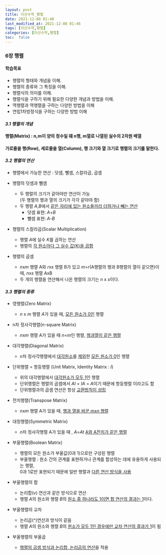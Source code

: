 ```yaml
---
layout: post
title: 이산수학_행렬
date: 2021-12-08 01:40 
last_modified_at: 2021-12-08 01:46
tags: [이산수학,행렬]
categories: [이산수학,행렬]
toc:  false
---
```


### 6장 행렬  

#### 학습목표  

* 행렬의 형태와 개념을 이해.
* 행렬의 종류와 그 특징을 이해.
* 행렬식의 의미를 이해.
* 행렬식을 구하기 위해 필요한 다양한 개념과 방법을 이해.
* 역행렬과 역행렬을 구하는 다양한 방법을 이해
* 연립1차방정식을 구하는 다양한 방법 이해

#### *3.1 행렬의 개념*  

#### 행렬(Matrix) : n,m이 양의 정수일 떄 n행, m열로 나열된 실수의 2차원 배열  
#### 가로줄을 행(Row), 세로줄을 열(Column), 행 크기와 열 크기로 행렬의 크기를 말한다.

#### *3.2 행렬의 연산*  

* 행렬에서 가능한 연산 : 덧셈, 뺄셈, 스칼라곱, 곱셈  
* 행렬의 덧셈과 뺄셈
    * 두 행렬의 크기가 같아야만 연산이 가능  
    (두 행렬의 행과 열의 크기가 각각 같아야 함)
    * 두 행렬 *A*,*B*에서 <u>같은 자리에 있는 원소들끼리 더하거나 빼는 연산</u>
        * 덧셈 표현: *A*+*B*
        * 뺄셈 표현: *A*-*B*

* 행렬의 스칼라곱(Scalar Multiplication)
    * 행렬 *A*에 실수 *K*를 곱하는 연산
    * 행렬의 <u>각 원소마다 그 실수 값(K)을 곱함</u>  

* 행렬의 곱셈  
    * *n*x*m* 행렬 A와 *r*x*s* 행렬 B가 있고 *m*=*r*(A행렬의 행과 B행렬의 열이 같으면)이 때, *n*x*s* 행렬 AxB
    * 두 개의 행렬을 연산해서 나온 행렬의 크기는  *n* x *s*이다.  

#### *3.3 행렬의 종류*  

* 영행렬(Zero Matrix) 
    * *n* x *m* 행렬 *A*가 있을 때, <u>모든 원소가 0인</u> 행렬  

* n차 정사각행렬(*n*-square Matrix)
    * *n*x*m* 행렬 A가 있을 때 *n*=*m*인 행렬, <u>행과열이 같은 행렬</u>  

* 대각행렬(Diagonal Matrix)
    * *n*차 정사각행렬에서 <u>대각원소</u>를 <u>제외</u>한 <u>모든 원소가 0</u>인 행렬  

* 단위행렬 = 항등행렬 (Unit Matrix, Identity Matrix : *I*)
    * 위의 대각행렬에서 <u>대각원소가 모두 1</u>인 행렬
    * 단위행렬은 행렬의 곱셈에서 *AI* = *IA* = *A*이기 때문에 항등행렬 이라고도 함  
    * 단위행렬과의 곱셈 연산은 항상 <u>교환법칙이 성립</u>  

* 전치행렬(Transpose Matrix)  
    * *n*x*m* 행렬 A가 있을 때, <u>행과 열을 바꾼 *m*x*n* 행렬</u>  

* 대칭행렬(Symmetric Matrix)
    * *n*차 정사각행렬 A가 있을 때 , *A*=*At* <u>A와 A전치가 같은 행렬</u>  

* 부울행렬(Boolean Matrix)
    * 행렬의 모든 원소가 부울값(0과 1)으로만 구성된 행렬
    * 부울행렬 : 원소 간의 관계를 표현하거나 관계를 합성하는 데에 유용하게 사용되는 행렬,  
    0과 1로만 표현되기 때문에 일반 행렬과 <u>다른 연산 방식을 사용</u>  

* 부울행렬의 합
    * 논리합(v) 연산과 같은 방식으로 연산
    * 행렬 *A*의 원소와 행렬 *B*의 <u>원소 중 하나라도 1이면 합 연산의 결과는 1</u>이다.  
* 부울행렬의 교차
    * 논리곱(^)연산과 방식이 같음
    * 행렬 *A*의 원소와 행렬 *B*의 <u>원소가 모두 1인 경우에만 교차 연산의 결과가 1</u>이 됨
* 부울행렬의 부울곱
    * <u>행렬의 곱셈 방식과 논리합, 논리곱의 연산</u>을 적용
    